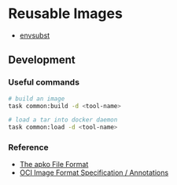 # Reusable Images

- [envsubst](./envsubst)

## Development

### Useful commands

```bash
# build an image
task common:build -d <tool-name>

# load a tar into docker daemon
task common:load -d <tool-name>
```

### Reference

- [The apko File Format][apko_file]
- [OCI Image Format Specification / Annotations][image_spec_annotations]




[apko_file]: https://github.com/chainguard-dev/apko/blob/278d65cd558b9fd0225d072a1f3a2256e2cd85d7/docs/apko_file.md
[image_spec_annotations]: https://github.com/opencontainers/image-spec/blob/f5f87016de46439ccf91b5381cf76faaae2bc28f/annotations.md
